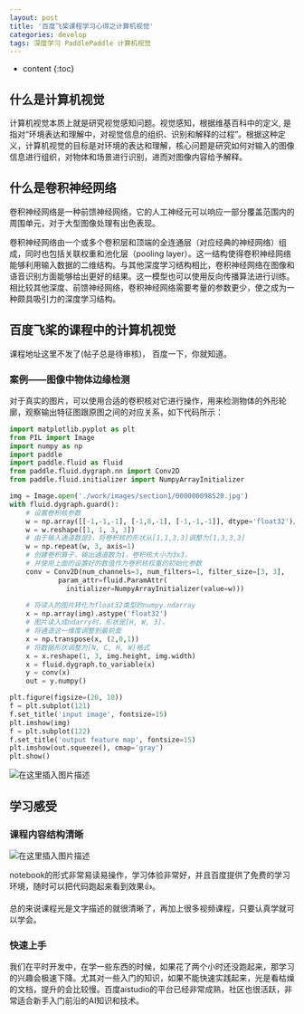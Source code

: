 ```yaml
---
layout: post
title: '百度飞桨课程学习心得之计算机视觉'
categories: develop
tags: 深度学习 PaddlePaddle 计算机视觉
---
```


* content
{:toc}

## 什么是计算机视觉

计算机视觉本质上就是研究视觉感知问题。视觉感知，根据维基百科中的定义, 是指对“环境表达和理解中，对视觉信息的组织、识别和解释的过程”。根据这种定义，计算机视觉的目标是对环境的表达和理解，核心问题是研究如何对输入的图像信息进行组织，对物体和场景进行识别，进而对图像内容给予解释。

## 什么是卷积神经网络
卷积神经网络是一种前馈神经网络，它的人工神经元可以响应一部分覆盖范围内的周围单元，对于大型图像处理有出色表现。

卷积神经网络由一个或多个卷积层和顶端的全连通层（对应经典的神经网络）组成，同时也包括关联权重和池化层（pooling layer）。这一结构使得卷积神经网络能够利用输入数据的二维结构。与其他深度学习结构相比，卷积神经网络在图像和语音识别方面能够给出更好的结果。这一模型也可以使用反向传播算法进行训练。相比较其他深度、前馈神经网络，卷积神经网络需要考量的参数更少，使之成为一种颇具吸引力的深度学习结构。





## 百度飞桨的课程中的计算机视觉
课程地址这里不发了(帖子总是待审核)， 百度一下，你就知道。
### 案例——图像中物体边缘检测
对于真实的图片，可以使用合适的卷积核对它进行操作，用来检测物体的外形轮廓，观察输出特征图跟原图之间的对应关系，如下代码所示：

```python
import matplotlib.pyplot as plt
from PIL import Image
import numpy as np
import paddle
import paddle.fluid as fluid
from paddle.fluid.dygraph.nn import Conv2D
from paddle.fluid.initializer import NumpyArrayInitializer

img = Image.open('./work/images/section1/000000098520.jpg')
with fluid.dygraph.guard():
    # 设置卷积核参数
    w = np.array([[-1,-1,-1], [-1,8,-1], [-1,-1,-1]], dtype='float32')/8
    w = w.reshape([1, 1, 3, 3])
    # 由于输入通道数是3，将卷积核的形状从[1,1,3,3]调整为[1,3,3,3]
    w = np.repeat(w, 3, axis=1)
    # 创建卷积算子，输出通道数为1，卷积核大小为3x3，
    # 并使用上面的设置好的数值作为卷积核权重的初始化参数
    conv = Conv2D(num_channels=3, num_filters=1, filter_size=[3, 3], 
            param_attr=fluid.ParamAttr(
              initializer=NumpyArrayInitializer(value=w)))
    
    # 将读入的图片转化为float32类型的numpy.ndarray
    x = np.array(img).astype('float32')
    # 图片读入成ndarry时，形状是[H, W, 3]，
    # 将通道这一维度调整到最前面
    x = np.transpose(x, (2,0,1))
    # 将数据形状调整为[N, C, H, W]格式
    x = x.reshape(1, 3, img.height, img.width)
    x = fluid.dygraph.to_variable(x)
    y = conv(x)
    out = y.numpy()

plt.figure(figsize=(20, 10))
f = plt.subplot(121)
f.set_title('input image', fontsize=15)
plt.imshow(img)
f = plt.subplot(122)
f.set_title('output feature map', fontsize=15)
plt.imshow(out.squeeze(), cmap='gray')
plt.show()
```
![在这里插入图片描述](https://img-blog.csdnimg.cn/20200829225905423.png?x-oss-process=image/watermark,type_ZmFuZ3poZW5naGVpdGk,shadow_10,text_aHR0cHM6Ly9ibG9nLmNzZG4ubmV0L3NpbmF0XzM3NTQ2NTI5,size_16,color_FFFFFF,t_70#pic_center)

## 学习感受

### 课程内容结构清晰
![在这里插入图片描述](https://img-blog.csdnimg.cn/20200829224120189.png?x-oss-process=image/watermark,type_ZmFuZ3poZW5naGVpdGk,shadow_10,text_aHR0cHM6Ly9ibG9nLmNzZG4ubmV0L3NpbmF0XzM3NTQ2NTI5,size_16,color_FFFFFF,t_70#pic_center)

notebook的形式非常易读易操作，学习体验非常好，并且百度提供了免费的学习环境，随时可以把代码跑起来看到效果👍。

总的来说课程光是文字描述的就很清晰了，再加上很多视频课程，只要认真学就可以学会。

### 快速上手
我们在平时开发中，在学一些东西的时候，如果花了两个小时还没跑起来，那学习的兴趣会极速下降。尤其对一些入门的知识，如果不能快速实践起来，光是看枯燥的文档，提升的会比较慢。百度aistudio的平台已经非常成熟，社区也很活跃，非常适合新手入门前沿的AI知识和技术。
